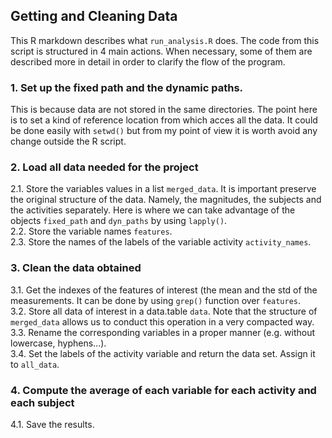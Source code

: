 ## Getting and Cleaning Data
This R markdown describes what `run_analysis.R` does. The code from this script is structured in 4 main actions. When necessary, some of them are described more in detail in order to clarify the flow of the program.

### 1. Set up the fixed path and the dynamic paths.
This is because data are not stored in the same directories. The point here is to set a kind of reference location from which acces all the data. It could be done easily with `setwd()` but from my point of view it is worth avoid any change outside the R script.

### 2. Load all data needed for the project
2.1. Store the variables values in a list `merged_data`. It is important preserve the original structure of the data. Namely, the magnitudes, the subjects and the activities separately. Here is where we can take advantage of the objects `fixed_path` and `dyn_paths` by using `lapply()`.<br /> 
2.2. Store the variable names `features`.<br />
2.3. Store the names of the labels of the variable activity `activity_names`.<br />

### 3. Clean the data obtained
3.1. Get the indexes of the features of interest (the mean and the std of the measurements. It can be done by using `grep()` function over `features`. <br />
3.2. Store all data of interest in a data.table `data`. Note that the structure of `merged_data` allows us to conduct this operation in a very compacted way.<br />
3.3. Rename the corresponding variables in a proper manner (e.g. without lowercase, hyphens...).<br />
3.4. Set the labels of the activity variable and return the data set. Assign it to `all_data`. <br />

### 4. Compute the average of each variable for each activity and each subject
4.1. Save the results.